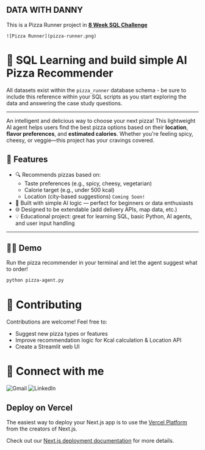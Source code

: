 ## DATA WITH DANNY 
This is a Pizza Runner project in **[8 Week SQL Challenge](https://8weeksqlchallenge.com)**

	![Pizza Runner](pizza-runner.png)

# 🍕 SQL Learning and build simple AI Pizza Recommender

All datasets exist within the ```pizza_runner``` database schema - be sure to include this reference within your SQL scripts as you start exploring the data and answering the case study questions.
<hr> 

An intelligent and delicious way to choose your next pizza! This lightweight AI agent helps users find the best pizza options based on their **location**, **flavor preferences**, and **estimated calories**. Whether you're feeling spicy, cheesy, or veggie—this project has your cravings covered.


## 🚀 Features

- 🔍 Recommends pizzas based on:
  - Taste preferences (e.g., spicy, cheesy, vegetarian)
  - Calorie target (e.g., under 500 kcal)
  - Location (city-based suggestions)  ```Coming Soon!```
- 🧠 Built with simple AI logic — perfect for beginners or data enthusiasts
- 🌐 Designed to be extendable (add delivery APIs, map data, etc.)
- 💡 Educational project: great for learning SQL, basic Python, AI agents, and user input handling

---

## 🧑‍🍳 Demo

Run the pizza recommender in your terminal and let the agent suggest what to order!

```bash
python pizza-agent.py
```
# 🤝 Contributing

Contributions are welcome! Feel free to:

- Suggest new pizza types or features
- Improve recommendation logic for Kcal calculation & Location API 
- Create a Streamlit web UI

# 📩 Connect with me 


![Gmail](https://img.shields.io/badge/Gmail-D14836?style=for-the-badge&logo=gmail&logoColor=white)
![LinkedIn](https://img.shields.io/badge/linkedin-%230077B5.svg?style=for-the-badge&logo=linkedin&logoColor=white)




<!-- This is a [Next.js](https://nextjs.org) project bootstrapped with [`create-next-app`](https://nextjs.org/docs/app/api-reference/cli/create-next-app).

## Getting Started

First, run the development server:

```bash
npm run dev
# or
yarn dev
# or
pnpm dev
# or
bun dev
```

Open [http://localhost:3000](http://localhost:3000) with your browser to see the result.

You can start editing the page by modifying `app/page.tsx`. The page auto-updates as you edit the file.

This project uses [`next/font`](https://nextjs.org/docs/app/building-your-application/optimizing/fonts) to automatically optimize and load [Geist](https://vercel.com/font), a new font family for Vercel.

## Learn More

To learn more about Next.js, take a look at the following resources:

- [Next.js Documentation](https://nextjs.org/docs) - learn about Next.js features and API.
- [Learn Next.js](https://nextjs.org/learn) - an interactive Next.js tutorial.

You can check out [the Next.js GitHub repository](https://github.com/vercel/next.js) - your feedback and contributions are welcome! -->

## Deploy on Vercel

The easiest way to deploy your Next.js app is to use the [Vercel Platform](https://vercel.com/new?utm_medium=default-template&filter=next.js&utm_source=create-next-app&utm_campaign=create-next-app-readme) from the creators of Next.js.

Check out our [Next.js deployment documentation](https://nextjs.org/docs/app/building-your-application/deploying) for more details.
